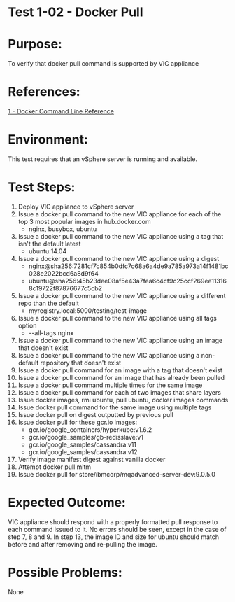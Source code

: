 Test 1-02 - Docker Pull
=======

# Purpose:
To verify that docker pull command is supported by VIC appliance

# References:
[1 - Docker Command Line Reference](https://docs.docker.com/engine/reference/commandline/pull/)

# Environment:
This test requires that an vSphere server is running and available.

# Test Steps:
1. Deploy VIC appliance to vSphere server
2. Issue a docker pull command to the new VIC appliance for each of the top 3 most popular images in hub.docker.com
    * nginx, busybox, ubuntu
3. Issue a docker pull command to the new VIC appliance using a tag that isn't the default latest
    * ubuntu:14.04
4. Issue a docker pull command to the new VIC appliance using a digest
    * nginx@sha256:7281cf7c854b0dfc7c68a6a4de9a785a973a14f1481bc028e2022bcd6a8d9f64
    * ubuntu@sha256:45b23dee08af5e43a7fea6c4cf9c25ccf269ee113168c19722f87876677c5cb2
5. Issue a docker pull command to the new VIC appliance using a different repo than the default
    * myregistry.local:5000/testing/test-image
6. Issue a docker pull command to the new VIC appliance using all tags option
    * --all-tags nginx
7. Issue a docker pull command to the new VIC appliance using an image that doesn't exist
8. Issue a docker pull command to the new VIC appliance using a non-default repository that doesn't exist
9. Issue a docker pull command for an image with a tag that doesn't exist
10. Issue a docker pull command for an image that has already been pulled
11. Issue a docker pull command multiple times for the same image
12. Issue a docker pull command for each of two images that share layers
13. Issue docker images, rmi ubuntu, pull ubuntu, docker images commands
14. Issue docker pull command for the same image using multiple tags
18. Issue docker pull on digest outputted by previous pull
19. Issue docker pull for these gcr.io images:
    * gcr.io/google_containers/hyperkube:v1.6.2
    * gcr.io/google_samples/gb-redisslave:v1
    * gcr.io/google_samples/cassandra:v11
    * gcr.io/google_samples/cassandra:v12
20. Verify image manifest digest against vanilla docker
21. Attempt docker pull mitm
22. Issue docker pull for store/ibmcorp/mqadvanced-server-dev:9.0.5.0

# Expected Outcome:
VIC appliance should respond with a properly formatted pull response to each command issued to it. No errors should be seen, except in the case of step 7, 8 and 9. In step 13, the image ID and size for ubuntu should match before and after removing and re-pulling the image.

# Possible Problems:
None
